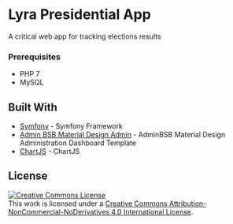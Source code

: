# Lyra Presidential App

A critical web app for tracking elections results

### Prerequisites

* PHP 7
* MySQL
 

## Built With

* [Symfony](https://www.symfony.com/) - Symfony Framework
* [Admin BSB Material Design Admin](https://github.com/gurayyarar/AdminBSBMaterialDesign) - AdminBSB Material Design Administration Dashboard Template
* [ChartJS](https://www.chartjs.org/) - ChartJS

## License
<a rel="license" href="http://creativecommons.org/licenses/by-nc-nd/4.0/"><img alt="Creative Commons License" style="border-width:0" src="https://i.creativecommons.org/l/by-nc-nd/4.0/88x31.png" /></a><br />This work is licensed under a <a rel="license" href="http://creativecommons.org/licenses/by-nc-nd/4.0/">Creative Commons Attribution-NonCommercial-NoDerivatives 4.0 International License</a>.


